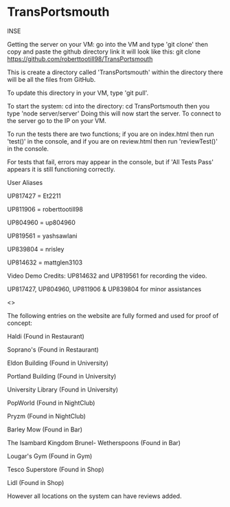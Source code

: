 # TransPortsmouth
INSE

Getting the server on your VM:
go into the VM and type 'git clone' then copy and paste the github directory link it will look like this:
git clone https://github.com/roberttootill98/TransPortsmouth 

This is create a directory called 'TransPortsmouth' within the directory there will be all the files from GitHub.

To update this directory in your VM, type 'git pull'.

To start the system:
cd into the directory: cd TransPortsmouth
then you type 'node server/server'
Doing this will now start the server. To connect to the server go to the IP on your VM.

To run the tests there are two functions; if you are on index.html then run 'test()' in the console, and if you are on review.html then run 'reviewTest()' in the console. 

For tests that fail, errors may appear in the console, but if 'All Tests Pass' appears it is still functioning correctly.

User Aliases 

UP817427 = Et2211     

UP811906 = roberttootill98 

UP804960 = up804960  

UP819561 = yashsawlani

UP839804 = nrisley     

UP814632 = mattglen3103    

Video Demo Credits: UP814632 and UP819561 for recording the video.

UP817427, UP804960, UP811906 & UP839804 for minor assistances  

<<TEST CASES>>

The following entries on the website are fully formed and used for proof of concept:

Haldi (Found in Restaurant)

Soprano's (Found in Restaurant)

Eldon Building (Found in University)

Portland Building (Found in University)

University Library (Found in University)

PopWorld (Found in NightClub)

Pryzm (Found in NightClub)

Barley Mow (Found in Bar)

The Isambard Kingdom Brunel- Wetherspoons (Found in Bar)

Lougar's Gym (Found in Gym)

Tesco Superstore (Found in Shop)

Lidl (Found in Shop)


However all locations on the system can have reviews added.
